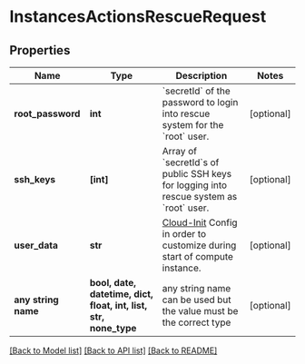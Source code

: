# InstancesActionsRescueRequest


## Properties
Name | Type | Description | Notes
------------ | ------------- | ------------- | -------------
**root_password** | **int** | &#x60;secretId&#x60; of the password to login into rescue system for the &#x60;root&#x60; user. | [optional] 
**ssh_keys** | **[int]** | Array of &#x60;secretId&#x60;s of public SSH keys for logging into rescue system as &#x60;root&#x60; user. | [optional] 
**user_data** | **str** | [Cloud-Init](https://cloud-init.io/) Config in order to customize during start of compute instance. | [optional] 
**any string name** | **bool, date, datetime, dict, float, int, list, str, none_type** | any string name can be used but the value must be the correct type | [optional]

[[Back to Model list]](../README.md#documentation-for-models) [[Back to API list]](../README.md#documentation-for-api-endpoints) [[Back to README]](../README.md)


